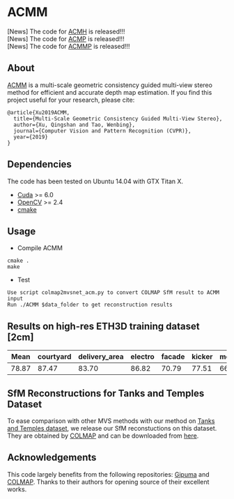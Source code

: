 # ACMM
[News] The code for [ACMH](https://github.com/GhiXu/ACMH) is released!!!  
[News] The code for [ACMP](https://github.com/GhiXu/ACMP) is released!!!  
[News] The code for [ACMMP](https://github.com/GhiXu/ACMMP) is released!!!  
## About
[ACMM](https://arxiv.org/abs/1904.08103) is a multi-scale geometric consistency guided multi-view stereo method for efficient and accurate depth map estimation. If you find this project useful for your research, please cite:  
```
@article{Xu2019ACMM,  
  title={Multi-Scale Geometric Consistency Guided Multi-View Stereo}, 
  author={Xu, Qingshan and Tao, Wenbing}, 
  journal={Computer Vision and Pattern Recognition (CVPR)},
  year={2019}
}
```
## Dependencies
The code has been tested on Ubuntu 14.04 with GTX Titan X.  
* [Cuda](https://developer.nvidia.com/zh-cn/cuda-downloads) >= 6.0
* [OpenCV](https://opencv.org/) >= 2.4
* [cmake](https://cmake.org/)
## Usage
* Compile ACMM
```  
cmake .  
make
```
* Test 
``` 
Use script colmap2mvsnet_acm.py to convert COLMAP SfM result to ACMM input   
Run ./ACMM $data_folder to get reconstruction results
```
## Results on high-res ETH3D training dataset [2cm]
| Mean   | courtyard | delivery_area | electro | facade | kicker | meadow | office | pipes  | playgroud | relief | relief_2 | terrace | terrains |
|--------|-----------|---------------|---------|--------|--------|--------|--------|--------|-----------|--------|----------|---------|----------|
| 78.87  | 87.47     | 83.70         | 86.82   | 70.79  | 77.51  | 66.41  | 64.88	 | 70.07  | 72.06     | 85.36  | 84.87    | 89.85	  | 85.52    |
## SfM Reconstructions for Tanks and Temples Dataset
To ease comparison with other MVS methods with our method on [Tanks and Temples dataset](https://www.tanksandtemples.org/), we release our SfM reconstuctions on this dataset. They are obtained by [COLMAP](https://colmap.github.io/) and can be downloaded from [here](https://drive.google.com/open?id=1DTnnmJAOGt7WPXSLMysMvPTy4CUZt_TU).
## Acknowledgements
This code largely benefits from the following repositories: [Gipuma](https://github.com/kysucix/gipuma) and [COLMAP](https://colmap.github.io/). Thanks to their authors for opening source of their excellent works.
